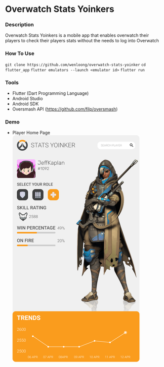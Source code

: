 # Overwatch Stats Yoinkers

### Description
Overwatch Stats Yoinkers is a mobile app that enables overwatch their players to check their players stats without the needs to log into Overwatch

### How To Use
`git clone https://github.com/wenloong/overwatch-stats-yoinker`
`cd flutter_app`
`flutter emulators --launch <emulator id>`
`flutter run`

### Tools
- Flutter (Dart Programming Language)
- Android Studio
- Android SDK
- Oversmash API (https://github.com/filp/oversmash)

### Demo
- Player Home Page
![HomePage Demo Image](/images/Home.png)

